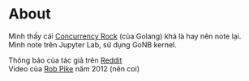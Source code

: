 # About
Mình thấy cái [Concurrency Rock](https://www.concurrency.rocks/) (của Golang) khá là hay nên note lại.  
Mình note trên Jupyter Lab, sử dụng GoNB kernel.

Thông báo của tác giả trên [Reddit](https://www.reddit.com/r/golang/comments/1mf2osb/concurrency_rocks/)  
Video của [Rob Pike](https://www.youtube.com/watch?v=f6kdp27TYZs) năm 2012 (nên coi)  
